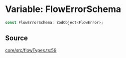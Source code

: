 # Variable: FlowErrorSchema

```ts
const FlowErrorSchema: ZodObject<FlowError>;
```

## Source

[core/src/flowTypes.ts:59](https://github.com/firebase/genkit/blob/9cb10ef63dd6659f1a31ffd2367b7efa8acc10e5/js/core/src/flowTypes.ts#L59)
